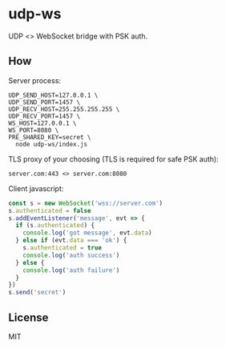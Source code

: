 # udp-ws
UDP <> WebSocket bridge with PSK auth.

## How
Server process:
``` shell
UDP_SEND_HOST=127.0.0.1 \
UDP_SEND_PORT=1457 \
UDP_RECV_HOST=255.255.255.255 \
UDP_RECV_PORT=1457 \
WS_HOST=127.0.0.1 \
WS_PORT=8080 \
PRE_SHARED_KEY=secret \
  node udp-ws/index.js
```

TLS proxy of your choosing (TLS is required for safe PSK auth):
```
server.com:443 <> server.com:8080
```

Client javascript:
``` javascript
const s = new WebSocket('wss://server.com')
s.authenticated = false
s.addEventListener('message', evt => {
  if (s.authenticated) {
    console.log('got message', evt.data)
  } else if (evt.data === 'ok') {
    s.authenticated = true
    console.log('auth success')
  } else {
    console.log('auth failure')
  }
})
s.send('secret')
```

## License
MIT
